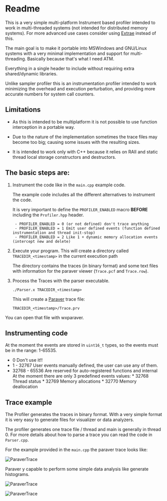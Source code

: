Readme
=======

This is a very simple multi-platform Instrument based profiler
intended to work in multi-threaded systems (not intended for
distributed memory systems). For more advanced use cases consider
using [Extrae](https://tools.bsc.es/extrae) instead of this.

The main goal is to make it portable into MSWindows and GNU/Linux
systems with a very minimal implementation and support for
multi-threading. Basically because that's what I need ATM.

Everything in a single header to include without requiring extra
shared/dynamic libraries.

Unlike sampler profiler this is an instrumentation profiler intended
to work minimizing the overhead and execution perturbation, and
providing more accurate numbers for system call counters.

Limitations
-----------

- As this is intended to be multiplatform it is not possible to use
function interception in a portable way.

- Due to the nature of the implementation sometimes the trace files
  may become too big; causing some issues with the resulting sizes.

- It is intended to work only with C++ because it relies on RAII and
  static thread local storage constructors and destructors.

The basic steps are:
--------------------

1. Instrument the code like in the `main.cpp` example code.

	The example code includes all the different alternatives to instrument the code.

	It is very important to define the `PROFILER_ENABLED` macro **BEFORE** including the 
	`Profiler.hpp` header.

		- PROFILER_ENABLED = 0 (or not defined) don't trace anything
		- PROFILER_ENABLED = 1 Emit user defined events (function defined instrumentation and thread init-stop)
		- PROFILER_ENABLED = 2 Like 1 + dynamic memory allocation events (intercept new and delete)

2. Execute your program. This will create a directory called `TRACEDIR_<timestamp>` in the current execution path

   The directory contains the traces (in binary format) and some text files with
   information for the paraver viewer (`Trace.pcf` and `Trace.row`).

3. Process the Traces with the parser executable.

	```
	./Parser.x TRACEDIR_<timestamp>
	```

	This will create a [Paraver](https://tools.bsc.es/paraver) trace file:

	```
	TRACEDIR_<timestamp>/Trace.prv
	```

You can open that file with wxparaver.


Instrumenting code
------------------

At the moment the events are stored in `uint16_t` types, so the events
must be in the range: 1-65535.

- 0 Don't use it!!
- 1 - 32767 User events manually defined, the user can use any of them.
- 32768 - 65536 Are reserved for auto-registered functions and internal
  At the moment there are only 3 predefined events values:
	  * 32768 Thread status
	  * 32769 Memory allocations
	  * 32770 Memory deallocation

Trace example
-------------

The Profiler generates the traces in binary format. With a very simple
format it is very easy to generate files for visualizer or data
analyzers.

The profiler generates one trace file / thread and main is generally
in thread 0. For more details about how to parse a trace you can read
the code in `Parser.cpp`.

For the example provided in the `main.cpp` the paraver trace looks like:

![ParaverTrace](images/New_window_#1@Trace.png)

Paraver y capable to perform some simple data analysis like generate
histograms.

![ParaverTrace](images/New_Histogram_#1@Trace.png)

![ParaverTrace](images/New_Histogram_#2@Trace.png)
